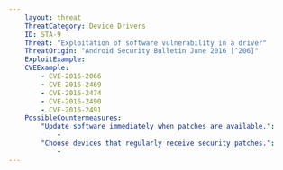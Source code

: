 ```yaml
---
    layout: threat
    ThreatCategory: Device Drivers
    ID: STA-9
    Threat: "Exploitation of software vulnerability in a driver"
    ThreatOrigin: "Android Security Bulletin June 2016 [^206]"
    ExploitExample:
    CVEExample:
        - CVE-2016-2066
        - CVE-2016-2469
        - CVE-2016-2474
        - CVE-2016-2490
        - CVE-2016-2491
    PossibleCountermeasures:
        "Update software immediately when patches are available.":
            - 
        "Choose devices that regularly receive security patches.":
            - 
---
```

